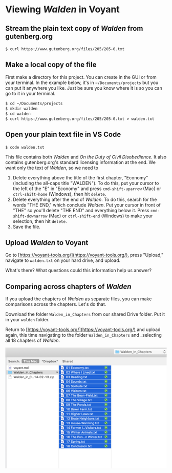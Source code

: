 # Viewing *Walden* in Voyant

## Stream the plain text copy of _Walden_ from gutenberg.org

`$ curl https://www.gutenberg.org/files/205/205-0.txt`

## Make a local copy of the file

First make a directory for this project. You can create in the GUI or from your terminal. In the example below, it's in `~/Documents/projects` but you can put it anywhere you like. Just be sure you know where it is so you can go to it in your terminal. 

```
$ cd ~/Documents/projects
$ mkdir walden
$ cd walden
$ curl https://www.gutenberg.org/files/205/205-0.txt > walden.txt
```

## Open your plain text file in VS Code

`$ code walden.txt`

This file contains both _Walden_ and _On the Duty of Civil Disobedience_. It also contains gutenberg.org's standard licensing information at the end. We want only the text of _Walden_, so we need to

1. Delete everything above the title of the first chapter, "Economy" (including the all-caps title "WALDEN"). To do this, put your cursor to the left of the "E" in "Economy" and press `cmd-shift-uparrow` (Mac) or `ctrl-shift-home` (Windows), then hit `delete`.
2. Delete everything after the end of _Walden_. To do this, search for the words "THE END," which conclude _Walden_. Put your cursor in front of "THE" so you'll delete "THE END" and everything below it. Press `cmd-shift-downarrow` (Mac) or `ctrl-shift-end` (Windows) to make your selection, then hit `delete`.
3. Save the file.

## Upload _Walden_ to Voyant

Go to [https://voyant-tools.org/](https://voyant-tools.org/), press "Upload," navigate to `walden.txt` on your hard drive, and upload.

What's there? What questions could this information help us answer?

## Comparing across chapters of _Walden_

If you upload the chapters of _Walden_ as separate files, you can make comparisons across the chapters. Let's do that.

Download the folder `Walden_in_Chapters` from our shared Drive folder. Put it in your `walden` folder.

Return to [https://voyant-tools.org/](https://voyant-tools.org/) and upload again, this time navigating to the folder `Walden_in_Chapters` and _selecting all 18 chapters of _Walden_.

![Upload 18 chapers of Walden](../images/voyant_multiple.png)